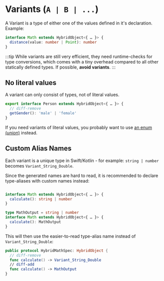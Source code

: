 ---
---

# Variants (`A | B | ...`)

A Variant is a type of either one of the values defined in it's declaration. Example:

```ts
interface Math extends HybridObject<{ … }> {
  distance(value: number | Point): number
}
```

:::tip
While variants are still very efficient, they need runtime-checks for type conversions,
which comes with a tiny overhead compared to all other statically defined types. If possible, **avoid variants**.
:::

## No literal values

A variant can only consist of types, not of literal values.

```ts
export interface Person extends HybridObject<{ … }> {
  // diff-remove
  getGender(): 'male' | 'female'
}
```

If you need variants of literal values, you probably want to use [an enum (_union_)](custom-enums#typescript-union) instead.


## Custom Alias Names

Each variant is a unique type in Swift/Kotlin - for example: `string | number` becomes `Variant_String_Double`.

Since the generated names are hard to read, it is recommended to declare type-aliases with custom names instead:

<div className="side-by-side-container">
<div className="side-by-side-block">

```ts title="Bad ❌"

interface Math extends HybridObject<{ … }> {
  calculate(): string | number
}
```

</div>
<div className="side-by-side-block">

```ts title="Good ✅"
type MathOutput = string | number
interface Math extends HybridObject<{ … }> {
  calculate(): MathOutput
}
```

</div>
</div>

This will then use the easier-to-read type-alias name instead of `Variant_String_Double`:

```swift title="nitrogen/generated/ios/HybridMathSpec.swift"
public protocol HybridMathSpec: HybridObject {
  // diff-remove
  func calculate() -> Variant_String_Double
  // diff-add
  func calculate() -> MathOutput
}
```
